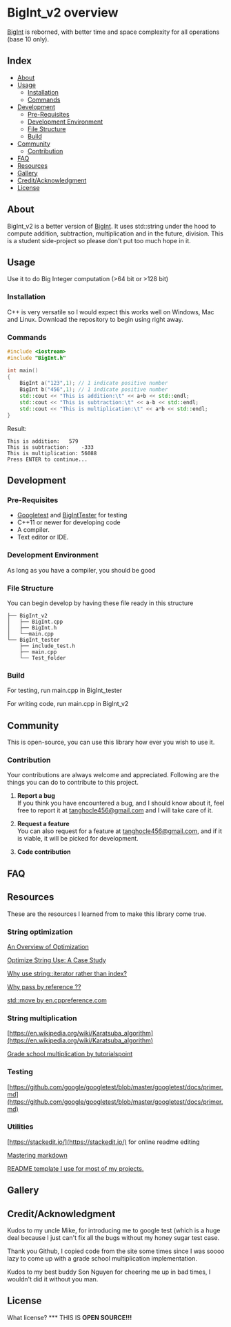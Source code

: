 

# BigInt_v2 overview
[BigInt](https://github.com/tanghocle123/BigInt) is reborned, with better time and space complexity for all operations (base 10 only).
## Index

- [About](#About)
- [Usage](#usage)
  - [Installation](#installation)
  - [Commands](#commands)
- [Development](#development)
  - [Pre-Requisites](#pre-requisites)
  - [Development Environment](#development-environment)
  - [File Structure](#-file-structure)
  - [Build](#build) 
- [Community](#community)
  - [Contribution](#contribution)
- [FAQ](#faq)
- [Resources](#resources)
- [Gallery](#gallery)
- [Credit/Acknowledgment](#creditacknowledgment)
- [License](#license)

## About
BigInt_v2 is a better version of [BigInt](https://github.com/tanghocle123/BigInt). It uses std::string under the hood to compute addition, subtraction, multiplication and in the future, division. 
This is a student side-project so please don't put too much hope in it.


## Usage
Use it to do Big Integer computation (>64 bit or >128 bit)

###   Installation
C++ is very versatile so I would expect this works well on Windows, Mac and Linux.
Download the repository to begin using right away.

###   Commands
```C++
#include <iostream>
#include "BigInt.h"

int main()
{
	BigInt a("123",1); // 1 indicate positive number
	BigInt b("456",1); // 1 indicate positive number
	std::cout << "This is addition:\t" << a+b << std::endl;
	std::cout << "This is subtraction:\t" << a-b << std::endl;
	std::cout << "This is multiplication:\t" << a*b << std::endl;
}
```
Result:
```
This is addition:	579
This is subtraction:	-333
This is multiplication:	56088
Press ENTER to continue...
```
##  Development

###  Pre-Requisites
- [Googletest](https://github.com/google/googletest) and [BigIntTester](https://github.com/tanghocle123/BigIntTester) for testing
- C++11 or newer for developing code
- A compiler.
- Text editor or IDE.

###  Development Environment
As long as you have a compiler, you should be good

###  File Structure
You can begin develop by having these file ready in this structure

```
├── BigInt_v2
│   ├── BigInt.cpp
│   ├── BigInt.h
│   └──main.cpp
└── BigInt_tester
    ├── include_test.h
 	├── main.cpp
    └── Test_folder
```
###   Build
For testing, run main.cpp in BigInt_tester

For writing code, run main.cpp in BigInt_v2

## Community

This is open-source, you can use this library how ever you wish to use it.

 ###  Contribution

 Your contributions are always welcome and appreciated. Following are the things you can do to contribute to this project.

 1. **Report a bug** <br>
 If you think you have encountered a bug, and I should know about it, feel free to report it at [tanghocle456@gmail.com]() and I will take care of it.

 2. **Request a feature** <br>
 You can also request for a feature at [tanghocle456@gmail.com](), and if it is viable, it will be picked for development.  

 3. **Code contribution** <br>



## FAQ

##  Resources
These are the resources I learned from to make this library come true.
### String optimization
[An Overview of Optimization](https://www.oreilly.com/library/view/optimized-c/9781491922057/ch01.html)

[Optimize String Use: A Case Study](https://www.oreilly.com/library/view/optimized-c/9781491922057/ch01.html)

[Why use string::iterator rather than index?](https://stackoverflow.com/a/1995123)

[Why pass by reference ??](https://www.learncpp.com/cpp-tutorial/73-passing-arguments-by-reference/)

[std::move by en.cppreference.com](https://en.cppreference.com/w/cpp/utility/move)
### String multiplication
[https://en.wikipedia.org/wiki/Karatsuba_algorithm](https://en.wikipedia.org/wiki/Karatsuba_algorithm)

[Grade school multiplication by tutorialspoint](https://www.tutorialspoint.com/multiply-strings-in-cplusplus)
### Testing
[https://github.com/google/googletest/blob/master/googletest/docs/primer.md](https://github.com/google/googletest/blob/master/googletest/docs/primer.md)
### Utilities
[https://stackedit.io/](https://stackedit.io/) for online readme editing

[Mastering markdown](https://guides.github.com/features/mastering-markdown/)

[README template I use for most of my projects.](https://www.reddit.com/r/programming/comments/cfeu99/readme_template_i_use_for_most_of_my_projects/)


##  Gallery

## Credit/Acknowledgment
Kudos to my uncle Mike, for introducing me to google test (which is a huge deal because I just can't fix all the bugs without my honey sugar test case.

Thank you Github, I copied code from the site some times since I was soooo lazy to come up with a grade school multiplication implementation.

Kudos to my best buddy Son Nguyen for cheering me up in bad times, I wouldn't did it without you man.
##  License
What license? *** THIS IS  <b>  OPEN SOURCE!!! </b> </em>

